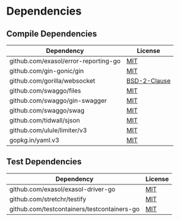 <!-- @formatter:off -->
# Dependencies

## Compile Dependencies

| Dependency                           | License           |
| ------------------------------------ | ----------------- |
| github.com/exasol/error-reporting-go | [MIT][0]          |
| github.com/gin-gonic/gin             | [MIT][1]          |
| github.com/gorilla/websocket         | [BSD-2-Clause][2] |
| github.com/swaggo/files              | [MIT][3]          |
| github.com/swaggo/gin-swagger        | [MIT][4]          |
| github.com/swaggo/swag               | [MIT][5]          |
| github.com/tidwall/sjson             | [MIT][6]          |
| github.com/ulule/limiter/v3          | [MIT][7]          |
| gopkg.in/yaml.v3                     | [MIT][8]          |

## Test Dependencies

| Dependency                                  | License   |
| ------------------------------------------- | --------- |
| github.com/exasol/exasol-driver-go          | [MIT][9]  |
| github.com/stretchr/testify                 | [MIT][10] |
| github.com/testcontainers/testcontainers-go | [MIT][11] |

[0]: https://github.com/exasol/error-reporting-go/blob/v0.1.1/LICENSE
[1]: https://github.com/gin-gonic/gin/blob/v1.8.1/LICENSE
[2]: https://github.com/gorilla/websocket/blob/v1.5.0/LICENSE
[3]: https://github.com/swaggo/files/blob/551d4a08d97a/LICENSE
[4]: https://github.com/swaggo/gin-swagger/blob/v1.5.1/LICENSE
[5]: https://github.com/swaggo/swag/blob/v1.8.4/license
[6]: https://github.com/tidwall/sjson/blob/v1.2.4/LICENSE
[7]: https://github.com/ulule/limiter/blob/v3.10.0/LICENSE
[8]: https://github.com/go-yaml/yaml/blob/v3.0.1/LICENSE
[9]: https://github.com/exasol/exasol-driver-go/blob/v0.3.1/LICENSE
[10]: https://github.com/stretchr/testify/blob/v1.8.0/LICENSE
[11]: https://github.com/testcontainers/testcontainers-go/blob/v0.13.0/LICENSE
